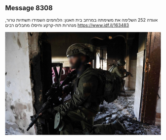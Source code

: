 ## Message 8308

אוגדה 252 השלימה את משימתה במרחב בית חאנון:
הלוחמים השמידו תשתיות טרור, מנהרות 
תת-קרקע וחיסלו מחבלים רבים
https://www.idf.il/163483

![Photo](8308/8308_photo.jpg)
